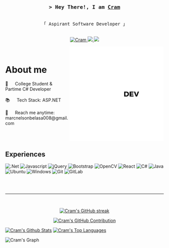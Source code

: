 <!-- Intro  -->
<h3 align="center">
        <samp>&gt; Hey There!, I am
                <b><a target="_blank" href="#">Cram</a></b>
        </samp>
</h3>

<p align="center"> 
  <samp>
<!--     <a href="#">「 Google Me 」</a> -->
    <br>
    「 Aspirant Software Developer 」
    <br>
    <br>
  </samp>
</p>

<p align="center">
<!--  <a href="" target="blank">
  <img src="https://img.shields.io/badge/Website-DC143C?style=for-the-badge&logo=medium&logoColor=white" alt="Cram" />
 </a> -->
 <a href="https://www.linkedin.com/in/marc-nelson-belasa-925b3a2b5/" target="_blank">
  <img src="https://img.shields.io/badge/LinkedIn-0077B5?style=for-the-badge&logo=linkedin&logoColor=white" alt="Cram"/>
 </a>
 <!-- <a href="" target="_blank">
  <img src="https://img.shields.io/badge/dev.to-0A0A0A?style=for-the-badge&logo=dev.to&logoColor=white" alt="Cram" />
 </a> -->
<!--  <a href="" target="_blank">
  <img src="https://img.shields.io/badge/Twitter-1DA1F2?style=for-the-badge&logo=twitter&logoColor=white" />
 </a> -->
<!--  <a href="" target="_blank">
  <img src="https://img.shields.io/badge/Instagram-fe4164?style=for-the-badge&logo=instagram&logoColor=white" alt="Cram" />
 </a>  -->
 <a href="https://cramsus.itch.io/" target="_blank">
   <img src="https://img.shields.io/badge/Itch.io-FA5C5C?style=for-the-badge&logo=itchdotio&logoColor=white"/>
 </a>
 <a href="https://www.sololearn.com/en/profile/26797502" target="_blank">
   <img src="https://img.shields.io/badge/-Sololearn-3a464b?style=for-the-badge&logo=Sololearn&logoColor=white"/>
 </a>
<!--  <a href="https://www.facebook.com/CramSonelAsaleb" target="_blank">
  <img src="https://img.shields.io/badge/Facebook-20BEFF?&style=for-the-badge&logo=facebook&logoColor=white" alt="Cram"/>
  </a>  -->
</p>
<img align="right" width="300" src="/assets/cramdev.png" alt="Coding gif" />
<br />

<!-- About Section -->
# About me
<p>
 🔭 &emsp; College Student & Partime C# Developer <br/><br/>
 📚 &emsp; Tech Stack: ASP.NET<br/><br/>
 📧 &emsp; Reach me anytime: marcnelsonbelasa008@gmail.com<br/><br/>
</p>
<br/>

## Experiences

![.Net](https://img.shields.io/badge/.NET-5C2D91?style=for-the-badge&logo=.net&logoColor=white)
![Javascript](https://img.shields.io/badge/Javascript-F0DB4F?style=for-the-badge&labelColor=black&logo=javascript&logoColor=F0DB4F)
![jQuery](https://img.shields.io/badge/jquery-%230769AD.svg?style=for-the-badge&logo=jquery&logoColor=white)
![Bootstrap](https://img.shields.io/badge/bootstrap-%238511FA.svg?style=for-the-badge&logo=bootstrap&logoColor=white)
![OpenCV](https://img.shields.io/badge/opencv-%23white.svg?style=for-the-badge&logo=opencv&logoColor=white)
![React](https://img.shields.io/badge/react-%2320232a.svg?style=for-the-badge&logo=react&logoColor=%2361DAFB)
![C#](https://img.shields.io/badge/c%23-%23239120.svg?style=for-the-badge&logo=csharp&logoColor=white)
![Java](https://img.shields.io/badge/java-%23ED8B00.svg?style=for-the-badge&logo=openjdk&logoColor=white)
![Ubuntu](https://img.shields.io/badge/Ubuntu-E95420?style=for-the-badge&logo=ubuntu&logoColor=white)
![Windows](https://img.shields.io/badge/Windows-0078D6?style=for-the-badge&logo=windows&logoColor=white)
![Git](https://img.shields.io/badge/git-%23F05033.svg?style=for-the-badge&logo=git&logoColor=white)
![GitLab](https://img.shields.io/badge/gitlab-%23181717.svg?style=for-the-badge&logo=gitlab&logoColor=white)

<br/>

<!-- <p align="left">
  <a href="https://github.com/belasaCram?tab=repositories" target="_blank"><img alt="All Repositories" title="All Repositories" src="https://img.shields.io/badge/-All%20Repos-2962FF?style=for-the-badge&logo=koding&logoColor=white"/></a>
</p> -->

<br/>
<hr/>
<br/>

<p align="center">
  <a href="https://github.com/belasaCram">
    <img src="https://github-readme-streak-stats.herokuapp.com/?user=belasaCram&theme=radical&border=7F3FBF&background=0D1117" alt="Cram's GitHub streak"/>
  </a>
</p>

<p align="center">
  <a href="https://github.com/belasaCram">
    <img src="https://github-profile-summary-cards.vercel.app/api/cards/profile-details?username=belasaCram&theme=radical" alt="Cram's GitHub Contribution"/>
  </a>
</p>

<a> 
    <a href="https://github.com/belasaCram"><img alt="Cram's Github Stats" src="https://denvercoder1-github-readme-stats.vercel.app/api?username=belasaCram&show_icons=true&count_private=true&theme=react&border_color=7F3FBF&bg_color=0D1117&title_color=F85D7F&icon_color=F8D866" height="192px" width="49.5%"/></a>
  <a href="https://github.com/belasaCram"><img alt="Cram's Top Languages" src="https://denvercoder1-github-readme-stats.vercel.app/api/top-langs/?username=belasaCram&langs_count=8&layout=compact&theme=react&border_color=7F3FBF&bg_color=0D1117&title_color=F85D7F&icon_color=F8D866" height="192px" width="49.5%"/></a>
  <br/>
</a>

![Cram's Graph](https://github-readme-activity-graph.vercel.app/graph?username=belasaCram&custom_title=Cram's%20GitHub%20Activity%20Graph&bg_color=0D1117&color=7F3FBF&line=7F3FBF&point=7F3FBF&area_color=FFFFFF&title_color=FFFFFF&area=true)

